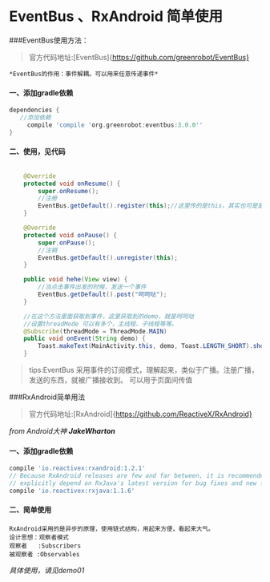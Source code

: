 # EventBus 、RxAndroid 简单使用

###EventBus使用方法：
> 官方代码地址:[EventBus]{https://github.com/greenrobot/EventBus}

    *EventBus的作用：事件解耦。可以用来任意传递事件*

#### 一、添加gradle依赖
```groovy
dependencies {
   //添加依赖
     compile 'compile 'org.greenrobot:eventbus:3.0.0''
}
```

#### 二、使用，见代码
```java

    @Override
    protected void onResume() {
        super.onResume();
        //注册
        EventBus.getDefault().register(this);//这里传的是this，其实也可是是个对象。
    }

    @Override
    protected void onPause() {
        super.onPause();
        //注销
        EventBus.getDefault().unregister(this);
    }

    public void hehe(View view) {
        //当点击事件出发的时候，发送一个事件
        EventBus.getDefault().post("呵呵哒");
    }

    //在这个方法里面获取到事件，这里获取到的demo，就是呵呵哒
    //设置threadMode 可以有多个，主线程、子线程等等。
    @Subscribe(threadMode = ThreadMode.MAIN)
    public void onEvent(String demo) {
        Toast.makeText(MainActivity.this, demo, Toast.LENGTH_SHORT).show();
    }
```

> tips:EventBus 采用事件的订阅模式，理解起来，类似于广播。注册广播，发送的东西，就被广播接收到。
 可以用于页面间传值


###RxAndroid简单用法
> 官方代码地址:[RxAndroid]{https://github.com/ReactiveX/RxAndroid}
    
*from Android大神 **JakeWharton***

#### 一、添加gradle依赖
```groovy
compile 'io.reactivex:rxandroid:1.2.1'
// Because RxAndroid releases are few and far between, it is recommended you also
// explicitly depend on RxJava's latest version for bug fixes and new features.
compile 'io.reactivex:rxjava:1.1.6'
```

#### 二、简单使用
    RxAndroid采用的是异步的原理，使用链式结构，用起来方便，看起来大气。
    设计思想：观察者模式 
    观察者   :Subscribers
    被观察者 :Observables
    
*具体使用，请见demo01*
    
    

    



  